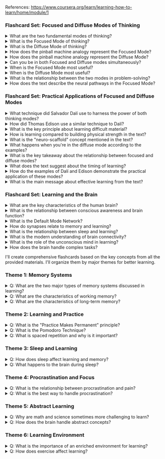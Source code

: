 
References: https://www.coursera.org/learn/learning-how-to-learn/home/module/1

### Flashcard Set: Focused and Diffuse Modes of Thinking

<details>
  <summary>What are the two fundamental modes of thinking?</summary>
  A: Focused Mode and Diffuse Mode
</details>

<details>
  <summary>What is the Focused Mode of thinking?</summary>
  A: It's when you concentrate intently on something you're trying to learn or understand. It's like traveling along a familiar, nicely paved road where thoughts move smoothly along established neural pathways.
</details>

<details>
  <summary>What is the Diffuse Mode of thinking?</summary>
  A: It's a more relaxed thinking style related to neural resting states. It allows for broad, big-picture perspectives and the ability to make new neural connections along new pathways.
</details>

<details>
  <summary>How does the pinball machine analogy represent the Focused Mode?</summary>
  A: In the Focused Mode, the bumpers (neural pathways) are placed close together, allowing thoughts to move smoothly along familiar patterns, like solving problems related to things you're already familiar with.
</details>

<details>
  <summary>How does the pinball machine analogy represent the Diffuse Mode?</summary>
  A: In the Diffuse Mode, the bumpers are widely spaced, allowing thoughts to travel long distances and bounce around freely, enabling new connections and perspectives.
</details>

<details>
  <summary>Can you be in both Focused and Diffuse modes simultaneously?</summary>
  A: No, you cannot be in both modes at the same time. It's like a coin - you can only see one side at a time. Being in one mode limits access to the other mode's way of thinking.
</details>

<details>
  <summary>When is the Focused Mode most useful?</summary>
  A: When you need to finalize problem-solving or understand the finest aspects of a concept that you're already familiar with.
</details>

<details>
  <summary>When is the Diffuse Mode most useful?</summary>
  A: When you need to develop new ideas or approaches, or when you need to look at things from a different, big-picture perspective.
</details>

<details>
  <summary>What is the relationship between the two modes in problem-solving?</summary>
  A: The Diffuse Mode can help you get to the initial place you need to be to find a solution, while the Focused Mode is needed to finalize the solution and understand the details.
</details>

<details>
  <summary>How does the text describe the neural pathways in the Focused Mode?</summary>
  A: They are like familiar, nicely paved roads where thoughts can move smoothly along established patterns.
</details>

### Flashcard Set: Practical Applications of Focused and Diffuse Modes

<details>
  <summary>What technique did Salvador Dalí use to harness the power of both thinking modes?</summary>
  A: He would relax in a chair with a key in his hand, letting his mind go free. As he started to fall asleep, the key would drop and wake him up, allowing him to capture the diffuse mode connections before returning to focused mode.
</details>

<details>
  <summary>How did Thomas Edison use a similar technique to Dalí?</summary>
  A: He would relax in a chair holding ball bearings. When he fell asleep, the ball bearings would drop and wake him up, allowing him to capture his diffuse mode ideas and bring them into focused mode.
</details>

<details>
  <summary>What is the key principle about learning difficult material?</summary>
  A: Your mind needs to alternate between focused and diffuse modes to learn effectively, especially when dealing with challenging material.
</details>

<details>
  <summary>How is learning compared to building physical strength in the text?</summary>
  A: Just as you can't build muscle by working out only one day before a competition, you can't build neural structure by cramming. Both require consistent, daily practice to grow gradually.
</details>

<details>
  <summary>What is the "neuro-scaffold" concept mentioned in the text?</summary>
  A: It's the neural structure that develops gradually through daily practice, providing a foundation for your thinking, similar to how muscles grow through regular exercise.
</details>

<details>
  <summary>What happens when you're in the diffuse mode according to the examples?</summary>
  A: Your mind runs free and makes new connections, often while still vaguely thinking about what you were previously focusing on, but in a more relaxed way.
</details>

<details>
  <summary>What is the key takeaway about the relationship between focused and diffuse modes?</summary>
  A: They work together in a cycle - diffuse mode helps generate new ideas and connections, while focused mode helps develop and build upon these ideas.
</details>

<details>
  <summary>What does the text suggest about the timing of learning?</summary>
  A: Learning something difficult takes time and requires alternating between different learning modes as your brain processes and assimilates new material.
</details>

<details>
  <summary>How do the examples of Dalí and Edison demonstrate the practical application of these modes?</summary>
  A: They show how creative and scientific minds alike use both modes, transitioning from focused work to diffuse relaxation and back again to enhance their problem-solving abilities.
</details>

<details>
  <summary>What is the main message about effective learning from the text?</summary>
  A: Effective learning requires a balance between focused and diffuse modes, with regular practice and time for both types of thinking to work together.
</details>

### Flashcard Set: Learning and the Brain

<details>
  <summary>What are the key characteristics of the human brain?</summary>
  A: The brain weighs three pounds, consumes 10x more energy by weight than the rest of the body, and is the most complex device in the known universe. It contains all thoughts, hopes, and fears in its neurons.
</details>

<details>
  <summary>What is the relationship between conscious awareness and brain function?</summary>
  A: We are not consciously aware of how our brains work. Most brain activity occurs below our level of consciousness, and we don't need to know how it's done to survive.
</details>

<details>
  <summary>What is the Default Mode Network?</summary>
  A: The Default Mode Network consists of red-orange areas in the brain that are most active during resting states, while blue areas are active during interaction with the world.
</details>

<details>
  <summary>How do synapses relate to memory and learning?</summary>
  A: There are a million billion synapses in the brain where memories are stored. Synapses are less than a micron in diameter (compared to a human hair at 20 microns) and show constant turnover, with new synapses forming and others disappearing.
</details>

<details>
  <summary>What is the relationship between sleep and learning?</summary>
  A: Sleep helps "knit up" the experiences of the day and weaves them into the tapestry of your life story. After sleep, your brain is essentially upgraded, making you a different person than before sleeping.
</details>

<details>
  <summary>What is the modern understanding of brain connectivity?</summary>
  A: Brain connectivity is dynamic and remains so even after maturity. New optical techniques show constant turnover of synapses, with new ones forming and others disappearing.
</details>

<details>
  <summary>What is the role of the unconscious mind in learning?</summary>
  A: The unconscious mind influences thought processes, memory, emotions, and motivation. We are only aware of a very small fraction of all brain activity.
</details>

<details>
  <summary>How does the brain handle complex tasks?</summary>
  A: While computers are better at chess and math, the brain excels at complex tasks like seeing, hearing, reaching, and running, which are much more complex than previously thought and beyond the capability of the world's fastest digital computers.
</details>

I'll create comprehensive flashcards based on the key concepts from all the provided materials. I'll organize them by major themes for better learning.

### Theme 1: Memory Systems

<details>
  <summary>Q: What are the two major types of memory systems discussed in learning?</summary>
  A: Working memory and long-term memory. Working memory is for immediate conscious processing, while long-term memory is for permanent storage.
</details>

<details>
  <summary>Q: What are the characteristics of working memory?</summary>
  A: It's centered in the prefrontal cortex, can hold about 4 chunks of information, is like an inefficient mental blackboard, and requires repetition to maintain information.
</details>

<details>
  <summary>Q: What are the characteristics of long-term memory?</summary>
  A: It's like a storage warehouse distributed across the brain, can store billions of items, requires practice and repetition to access information effectively, and stores fundamental concepts and techniques.
</details>

### Theme 2: Learning and Practice

<details>
  <summary>Q: What is the "Practice Makes Permanent" principle?</summary>
  A: When you first learn something, the neural pattern is weak. Through practice, the pattern becomes stronger and more permanent, like a pinball machine pattern becoming darker and more defined.
</details>

<details>
  <summary>Q: What is the Pomodoro Technique?</summary>
  A: A time management method where you work for 25 minutes with focused attention, then take a short break. It helps overcome procrastination and build neural patterns for learning.
</details>

<details>
  <summary>Q: What is spaced repetition and why is it important?</summary>
  A: A technique where you repeat information over several days rather than cramming. It's more effective because it allows time for synaptic connections to form and strengthen, like letting mortar dry between bricks.
</details>

### Theme 3: Sleep and Learning

<details>
  <summary>Q: How does sleep affect learning and memory?</summary>
  A: Sleep helps clean toxic products from the brain, strengthens important memories, erases less important ones, and allows different brain areas to communicate better to solve problems.
</details>

<details>
  <summary>Q: What happens to the brain during sleep?</summary>
  A: Brain cells shrink, creating more space between them, allowing fluid to flow and wash out toxins. The brain also rehearses difficult learning material and strengthens neural patterns.
</details>

### Theme 4: Procrastination and Focus

<details>
  <summary>Q: What is the relationship between procrastination and pain?</summary>
  A: When you look at something you don't want to do, it activates pain areas in the brain. The brain naturally tries to switch attention to something more pleasant, but this discomfort disappears once you start working.
</details>

<details>
  <summary>Q: What is the best way to handle procrastination?</summary>
  A: Use the Pomodoro Technique (25-minute focused work sessions), turn off interruptions, and reward yourself after completion. This helps build neural patterns needed for learning challenging material.
</details>

### Theme 5: Abstract Learning

<details>
  <summary>Q: Why are math and science sometimes more challenging to learn?</summary>
  A: They involve abstract concepts that can't be directly pointed to or experienced, unlike concrete objects or emotional concepts. This makes practice even more important for these subjects.
</details>

<details>
  <summary>Q: How does the brain handle abstract concepts?</summary>
  A: The brain needs more practice with abstract concepts to make them real and concrete. The neural patterns created through practice become real and concrete, even if the ideas themselves are abstract.
</details>

### Theme 6: Learning Environment

<details>
  <summary>Q: What is the importance of an enriched environment for learning?</summary>
  A: An enriched environment with social interaction and physical activity helps strengthen neural connections and can even increase the number of new neurons in the hippocampus, which is crucial for learning and memory.
</details>

<details>
  <summary>Q: How does exercise affect learning?</summary>
  A: Exercise increases the number of new neurons being born and surviving in the hippocampus, helps with memory retention, and can lead to new ideas and insights during physical activity.
</details>

